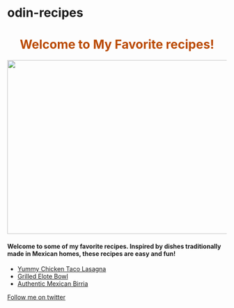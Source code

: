 # odin-recipes
<!DOCTYPE html>
<html lang="en">
  <head>
    <meta charset="UTF-8">
    <title>Odin-Recipes</title>
  </head>
  
  <body>
    <center><h1 style="color:#BA4A00;">Welcome to My Favorite recipes!</h1>
</center>

  </head>

  <center><img src="https://askfrankie.co/wp-content/uploads/2018/03/The-Best-Food-for-French-Bulldogs-Health-Allergies-and-Brands-to-Consider.jpg"width="550" 
  height="400">
  </center>


</body>
  
  <body>
    <h4>Welcome to some of my favorite recipes. Inspired by dishes traditionally made in Mexican homes, these recipes are easy and fun!</h4>
    <ul>
<li><a href="Chicken-Taco-Lasagna.html">Yummy Chicken Taco Lasagna</a></li>
<li><a href="Grilled-Elote-Bowl.html">Grilled Elote Bowl</a></li>
<li><a href="Mexican-Birria-Recipe.html">Authentic Mexican Birria</a></li>
    </ul>
    <a href="https://twitter.com/Mari_soul1">Follow me on twitter</a>
  </body>
    
  </body>

</html>

